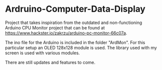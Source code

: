 # Ardruino-Computer-Data-Display
Project that takes inspiration from the outdated and non-functioning Arduino CPU Monitor project that can be found at https://www.hackster.io/zakrzu/arduino-pc-monitor-66c07a.

The ino file for the Arduino is included in the folder "ArdMon". For this particular setup an OLED 128x128 module is used. The library used with my screen is used with various modules.

There are still updates and features to come.

